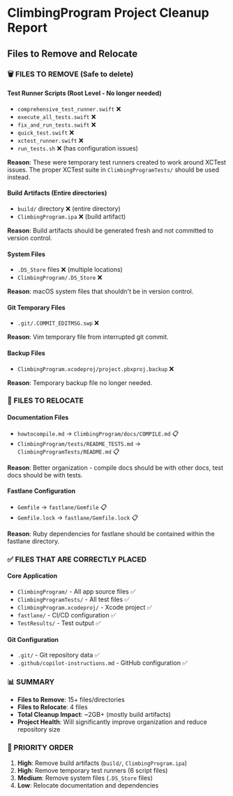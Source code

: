 # ClimbingProgram Project Cleanup Report
## Files to Remove and Relocate

### 🗑️ FILES TO REMOVE (Safe to delete)

#### Test Runner Scripts (Root Level - No longer needed)
- `comprehensive_test_runner.swift` ❌ 
- `execute_all_tests.swift` ❌
- `fix_and_run_tests.swift` ❌ 
- `quick_test.swift` ❌
- `xctest_runner.swift` ❌
- `run_tests.sh` ❌ (has configuration issues)

**Reason**: These were temporary test runners created to work around XCTest issues. The proper XCTest suite in `ClimbingProgramTests/` should be used instead.

#### Build Artifacts (Entire directories)
- `build/` directory ❌ (entire directory)
- `ClimbingProgram.ipa` ❌ (build artifact)

**Reason**: Build artifacts should be generated fresh and not committed to version control.

#### System Files
- `.DS_Store` files ❌ (multiple locations)
- `ClimbingProgram/.DS_Store` ❌

**Reason**: macOS system files that shouldn't be in version control.

#### Git Temporary Files
- `.git/.COMMIT_EDITMSG.swp` ❌

**Reason**: Vim temporary file from interrupted git commit.

#### Backup Files
- `ClimbingProgram.xcodeproj/project.pbxproj.backup` ❌

**Reason**: Temporary backup file no longer needed.

### 📁 FILES TO RELOCATE

#### Documentation Files
- `howtocompile.md` → `ClimbingProgram/docs/COMPILE.md` 📋
- `ClimbingProgram/tests/README_TESTS.md` → `ClimbingProgramTests/README.md` 📋

**Reason**: Better organization - compile docs should be with other docs, test docs should be with tests.

#### Fastlane Configuration  
- `Gemfile` → `fastlane/Gemfile` 📋
- `Gemfile.lock` → `fastlane/Gemfile.lock` 📋

**Reason**: Ruby dependencies for fastlane should be contained within the fastlane directory.

### ✅ FILES THAT ARE CORRECTLY PLACED

#### Core Application
- `ClimbingProgram/` - All app source files ✅
- `ClimbingProgramTests/` - All test files ✅
- `ClimbingProgram.xcodeproj/` - Xcode project ✅
- `fastlane/` - CI/CD configuration ✅
- `TestResults/` - Test output ✅

#### Git Configuration
- `.git/` - Git repository data ✅
- `.github/copilot-instructions.md` - GitHub configuration ✅

### 📊 SUMMARY
- **Files to Remove**: 15+ files/directories
- **Files to Relocate**: 4 files  
- **Total Cleanup Impact**: ~2GB+ (mostly build artifacts)
- **Project Health**: Will significantly improve organization and reduce repository size

### 🎯 PRIORITY ORDER
1. **High**: Remove build artifacts (`build/`, `ClimbingProgram.ipa`)
2. **High**: Remove temporary test runners (6 script files)
3. **Medium**: Remove system files (`.DS_Store` files)
4. **Low**: Relocate documentation and dependencies